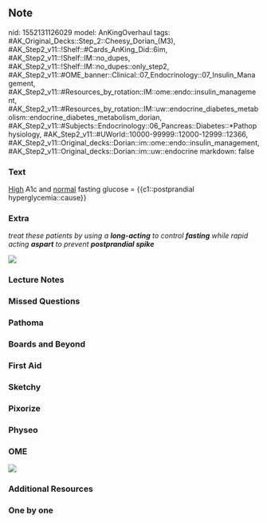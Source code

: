 ## Note
nid: 1552131126029
model: AnKingOverhaul
tags: #AK_Original_Decks::Step_2::Cheesy_Dorian_(M3), #AK_Step2_v11::!Shelf::#Cards_AnKing_Did::6im, #AK_Step2_v11::!Shelf::IM::no_dupes, #AK_Step2_v11::!Shelf::IM::no_dupes::only_step2, #AK_Step2_v11::#OME_banner::Clinical::07_Endocrinology::07_Insulin_Management, #AK_Step2_v11::#Resources_by_rotation::IM::ome::endo::insulin_management, #AK_Step2_v11::#Resources_by_rotation::IM::uw::endocrine_diabetes_metabolism::endocrine_diabetes_metabolism_dorian, #AK_Step2_v11::#Subjects::Endocrinology::06_Pancreas::Diabetes::*Pathophysiology, #AK_Step2_v11::#UWorld::10000-99999::12000-12999::12366, #AK_Step2_v11::Original_decks::Dorian::im::ome::endo::insulin_management, #AK_Step2_v11::Original_decks::Dorian::im::uw::endocrine
markdown: false

### Text
<u>High</u> A1c and <u>normal</u> fasting glucose =
{{c1::postprandial hyperglycemia::cause}}

### Extra
<i>treat these patients by using a <b>long-acting</b> to control
<b>fasting</b> while rapid acting <b>aspart</b> to prevent
<b>postprandial spike</b></i>
<div>
  <b><img src="simple%20question.confusing%20wording.png"></b>
</div>

### Lecture Notes


### Missed Questions


### Pathoma


### Boards and Beyond


### First Aid


### Sketchy


### Pixorize


### Physeo


### OME
<div class="ome-widget">
  <a href=
  "https://onlinemeded.org/spa/endocrinology/insulin-management/acquire?ref=anki">
  <img src="_OME_AnkiFlashcards_Lesson_2.png"></a>
</div>

### Additional Resources


### One by one

